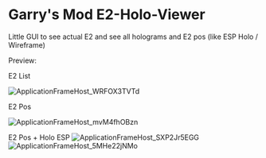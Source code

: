 # Garry's Mod E2-Holo-Viewer
Little GUI to see actual E2 and see all holograms and E2 pos (like ESP Holo / Wireframe)

Preview:

E2 List

![ApplicationFrameHost_WRFOX3TVTd](https://user-images.githubusercontent.com/25458928/118551852-77d21e80-b75e-11eb-8e67-e38256b4de01.png)

E2 Pos

![ApplicationFrameHost_mvM4fhOBzn](https://user-images.githubusercontent.com/25458928/118551863-7a347880-b75e-11eb-8da2-cfb40dd38519.png)

E2 Pos + Holo ESP
![ApplicationFrameHost_SXP2Jr5EGG](https://user-images.githubusercontent.com/25458928/118551871-7c96d280-b75e-11eb-9c5d-2660b32f4500.jpg)
![ApplicationFrameHost_5MHe22jNMo](https://user-images.githubusercontent.com/25458928/118551875-7dc7ff80-b75e-11eb-95ea-1669da44537f.jpg)

